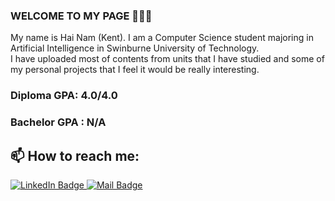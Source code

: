 ### WELCOME TO MY PAGE 👋👋👋
My name is Hai Nam (Kent). I am a Computer Science student majoring in Artificial Intelligence in Swinburne University of Technology.
<br>
I have uploaded most of contents from units that I have studied and some of my personal projects that I feel it would be really interesting.
<br>
### Diploma GPA: 4.0/4.0
### Bachelor GPA : N/A
## 📫 How to reach me:

<div id="badges">
  <a href="https://www.linkedin.com/in/hai-nam-ngo-b71978231/">
    <img src="https://img.shields.io/badge/LinkedIn-blue?style=for-the-badge&logo=linkedin&logoColor=white" alt="LinkedIn Badge"/>
  </a>
  <a href="mailto:ngohainnam@gmail.com">
    <img src="https://img.shields.io/badge/Mail-red?style=for-the-badge&logo=gmail&logoColor=white" alt="Mail Badge"/>
  </a>
</div>

